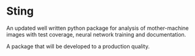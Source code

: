 # Sting

An updated well written python package for analysis of mother-machine images with test coverage, neural network training and documentation.

A package that will be developed to a production quality.

